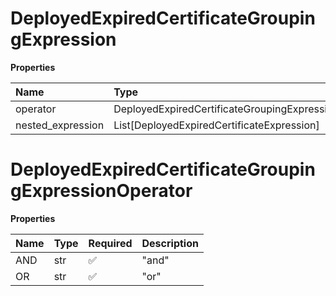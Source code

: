 # DeployedExpiredCertificateGroupingExpression

**Properties**

| Name              | Type                                                 | Required | Description |
| :---------------- | :--------------------------------------------------- | :------- | :---------- |
| operator          | DeployedExpiredCertificateGroupingExpressionOperator | ✅       |             |
| nested_expression | List[DeployedExpiredCertificateExpression]           | ❌       |             |

# DeployedExpiredCertificateGroupingExpressionOperator

**Properties**

| Name | Type | Required | Description |
| :--- | :--- | :------- | :---------- |
| AND  | str  | ✅       | "and"       |
| OR   | str  | ✅       | "or"        |

